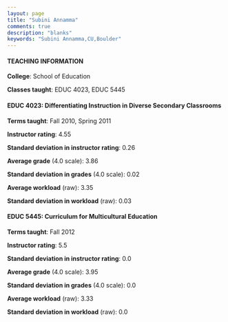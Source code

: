 ```yaml
---
layout: page
title: "Subini Annamma" 
comments: true
description: "blanks"
keywords: "Subini Annamma,CU,Boulder"
---
```

<head>
<script src="https://ajax.googleapis.com/ajax/libs/jquery/2.1.3/jquery.min.js"></script>
<script src="https://dl.dropboxusercontent.com/s/pc42nxpaw1ea4o9/highcharts.js?dl=0"></script>
<!-- <script src="../assets/js/highcharts.js"></script> -->
<style type="text/css">@font-face {
	font-family: "Bebas Neue";
	src: url(https://www.filehosting.org/file/details/544349/BebasNeue Regular.otf) format("opentype");
	}
	h1.Bebas { 
		font-family: "Bebas Neue", Verdana, Tahoma;
	}
</style>
</head>
	   
#### TEACHING INFORMATION

**College**: School of Education

**Classes taught**: EDUC 4023, EDUC 5445

#### EDUC 4023: Differentiating Instruction in Diverse Secondary Classrooms

**Terms taught**: Fall 2010, Spring 2011

**Instructor rating**: 4.55

**Standard deviation in instructor rating**: 0.26

**Average grade** (4.0 scale): 3.86

**Standard deviation in grades** (4.0 scale): 0.02

**Average workload** (raw): 3.35

**Standard deviation in workload** (raw): 0.03

#### EDUC 5445: Curriculum for Multicultural Education

**Terms taught**: Fall 2012

**Instructor rating**: 5.5

**Standard deviation in instructor rating**: 0.0

**Average grade** (4.0 scale): 3.95

**Standard deviation in grades** (4.0 scale): 0.0

**Average workload** (raw): 3.33

**Standard deviation in workload** (raw): 0.0

